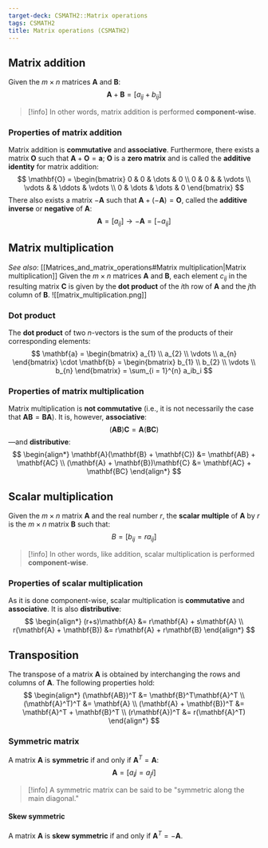 ```yaml
---
target-deck: CSMATH2::Matrix operations
tags: CSMATH2
title: Matrix operations (CSMATH2)
---
```


## Matrix addition

Given the $m \times n$ matrices $\mathbf{A}$ and $\mathbf{B}$:
$$
\mathbf{A}+\mathbf{B}=[a_{ij}+b_{ij}]
$$
>[!info] In other words, matrix addition is performed **component-wise**.
<!--ID: 1715778362699-->

### Properties of matrix addition

Matrix addition is **commutative** and **associative**. Furthermore, there exists a matrix $\mathbf{O}$ such that $\mathbf{A} + \mathbf{O} = \mathbf{a}$; $\mathbf{O}$ is a **zero matrix** and is called the **additive identity** for matrix addition:
$$
\mathbf{O} = \begin{bmatrix}
0 & 0 & \dots & 0 \\
0 & 0 & & \vdots \\
\vdots & & \ddots & \vdots \\
0 & \dots & \dots & 0
\end{bmatrix}
$$
There also exists a matrix $-\mathbf{A}$ such that $\mathbf{A} + (-\mathbf{A}) = \mathbf{O}$, called the **additive inverse** or **negative** of $\mathbf{A}$:
$$
\mathbf{A} = [a_{ij}] \to -\mathbf{A} = [-a_{ij}]
$$

## Matrix multiplication

*See also*: [[Matrices_and_matrix_operations#Matrix multiplication|Matrix multiplication]]
Given the $m \times n$ matrices $\mathbf{A}$ and $\mathbf{B}$, each element $c_{ij}$ in the resulting matrix $\mathbf{C}$ is given by the **dot product** of the $i$th row of $\mathbf{A}$ and the $j$th column of $\mathbf{B}$.
![[matrix_multiplication.png]]
<!--ID: 1715778362704-->

### Dot product

The **dot product** of two $n$-vectors is the sum of the products of their corresponding elements:
$$
\mathbf{a} = \begin{bmatrix}
a_{1} \\
a_{2} \\
\vdots \\
a_{n}
\end{bmatrix} \cdot \mathbf{b} = \begin{bmatrix}
b_{1} \\
b_{2} \\
\vdots \\
b_{n}
\end{bmatrix} = \sum_{i = 1}^{n} a_ib_i
$$
<!--ID: 1715778362708-->

### Properties of matrix multiplication

Matrix multiplication is **not commutative** (i.e., it is not necessarily the case that $\mathbf{AB} = \mathbf{BA}$). It is, however, **associative**:
$$
(\mathbf{AB})\mathbf{C} = \mathbf{A}(\mathbf{BC})
$$
—and **distributive**:
$$
\begin{align*}
\mathbf{A}(\mathbf{B} + \mathbf{C}) &= \mathbf{AB} + \mathbf{AC} \\
(\mathbf{A} + \mathbf{B})\mathbf{C} &= \mathbf{AC} + \mathbf{BC}
\end{align*}
$$

## Scalar multiplication

Given the $m \times n$ matrix $\mathbf{A}$ and the real number $r$, the **scalar multiple** of $\mathbf{A}$ by $r$ is the $m \times n$ matrix $\mathbf{B}$ such that:
$$
B = [b_{ij} = ra_{ij}]
$$
>[!info] In other words, like addition, scalar multiplication is performed **component-wise**.
<!--ID: 1715778362712-->

### Properties of scalar multiplication

As it is done component-wise, scalar multiplication is **commutative** and **associative**. It is also **distributive**:
$$
\begin{align*}
(r+s)\mathbf{A} &= r\mathbf{A} + s\mathbf{A} \\
r(\mathbf{A} + \mathbf{B}) &= r\mathbf{A} + r\mathbf{B}
\end{align*}
$$

## Transposition

The transpose of a matrix $\mathbf{A}$ is obtained by interchanging the rows and columns of $\mathbf{A}$. The following properties hold:
$$
\begin{align*}
(\mathbf{AB})^T &= \mathbf{B}^T\mathbf{A}^T \\
(\mathbf{A}^T)^T &= \mathbf{A} \\
(\mathbf{A} + \mathbf{B})^T &= \mathbf{A}^T + \mathbf{B}^T \\
(r\mathbf{A})^T &= r(\mathbf{A}^T)
\end{align*}
$$
<!--ID: 1715778362717-->

### Symmetric matrix

A matrix $\mathbf{A}$ is **symmetric** if and only if $\mathbf{A}^T = \mathbf{A}$:
$$
\mathbf{A} = [a_ij = a_ji]
$$
>[!info] A symmetric matrix can be said to be "symmetric along the main diagonal."

#### Skew symmetric

A matrix $\mathbf{A}$ is **skew symmetric** if and only if $\mathbf{A}^T = -\mathbf{A}$.